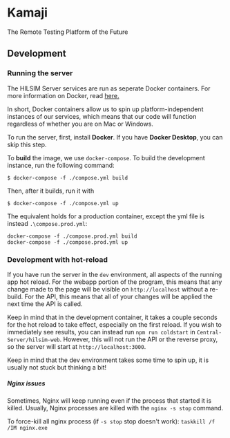 # Kamaji
The Remote Testing Platform of the Future

## Development
### Running the server
The HILSIM Server services are run as seperate Docker containers. For more information on Docker, read [here.](https://www.docker.com/)

In short, Docker containers allow us to spin up platform-independent instances of our services, which means that our code will function regardless of whether you are on Mac or Windows.

To run the server, first, install **Docker**. If you have **Docker Desktop**, you can skip this step.

To **build** the image, we use `docker-compose`. To build the development instance, run the following command:

```$ docker-compose -f ./compose.yml build```

Then, after it builds, run it with

```$ docker-compose -f ./compose.yml up```

The equivalent holds for a production container, except the yml file is instead `.\compose.prod.yml`:

```
docker-compose -f ./compose.prod.yml build
docker-compose -f ./compose.prod.yml up
```

### Development with hot-reload
If you have run the server in the `dev` environment, all aspects of the running app hot reload. For the webapp portion of the program, this means that any change made to the page will be visible on `http://localhost` without a re-build. For the API, this means that all of your changes will be applied the next time the API is called.

Keep in mind that in the development container, it takes a couple seconds for the hot reload to take effect, especially on the first reload. If you wish to immediately see results, you can instead run `npm run coldstart` in `Central-Server/hilsim-web`. However, this will not run the API or the reverse proxy, so the server will start at `http://localhost:3000`.

Keep in mind that the dev environment takes some time to spin up, it is usually not stuck but thinking a bit!

##### Nginx issues

Sometimes, Nginx will keep running even if the process that started it is killed. Usually, Nginx processes are killed with the `nginx -s stop` command.

To force-kill all nginx process (if `-s stop` stop doesn't work): `taskkill /f /IM nginx.exe`
